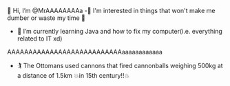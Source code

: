 👋 Hi, I’m @MrAAAAAAAAa
 -🌵 I'm interested in things that won't make me dumber or waste my time 🌵
 - 🌱 I’m currently learning Java and how to fix my computer(i.e. everything related to IT xd) 

AAAAAAAAAAAAAAAAAAAAAAAAAAAaaaaaaaaaaaa
- 🏌️  The Ottomans used cannons that fired cannonballs weighing 500kg at a distance of 1.5km 💥in 15th century!!💥

